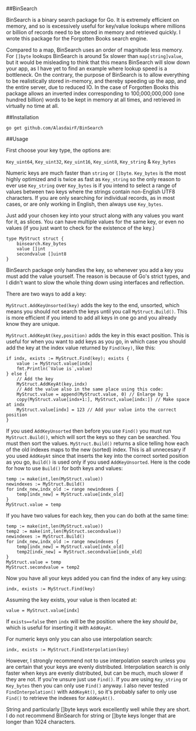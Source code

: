 ##BinSearch

BinSearch is a binary search package for Go. It is extremely efficient on memory, and so is excessively useful for key/value lookups where millions or billion of records need to be stored in memory and retrieved quickly. I wrote this package for the Forgotten Books search engine.

Compared to a map, BinSearch uses an order of magnitude less memory. For `[]byte` lookups BinSearch is around 5x slower than `map[string]value`, but it would be misleading to think that this means BinSearch will slow down your app, as I have yet to find an example where lookup speed is a bottleneck. On the contrary, the purpose of BinSearch is to allow everything to be realistically stored in-memory, and thereby speeding up the app, and the entire server, due to reduced IO. In the case of Forgotten Books this package allows an inverted index corresponding to 100,000,000,000 (one hundred billion) words to be kept in memory at all times, and retrieved in virtually no time at all.

##Installation

    go get github.com/AlasdairF/BinSearch

##Usage

First choose your key type, the options are:

`Key_uint64`, `Key_uint32`, `Key_uint16`, `Key_uint8`, `Key_string` & `Key_bytes`

Numeric keys are much faster than `string` or `[]byte`. `Key_bytes` is the most highly optimized and is twice as fast as `Key_string` so the only reason to ever use `Key_string` over `Key_bytes` is if you intend to select a range of values between two keys where the strings contain non-English UTF8 characters. If you are only searching for individual records, as in most cases, or are only working in English, then always use `Key_bytes`.

Just add your chosen key into your struct along with any values you want for it, as slices. You can have multiple values for the same key, or even no values (if you just want to check for the existence of the key.)

	type MyStruct struct {
		binsearch.Key_bytes
		value []int
		secondvalue []uint8
	}
	
BinSearch package only handles the key, so whenever you add a key you must add the value yourself. The reason is because of Go's strict types, and I didn't want to slow the whole thing down using interfaces and reflection.

There are two ways to add a key:

`MyStruct.AddKeyUnsorted(key)` adds the key to the end, unsorted, which means you should not search the keys until you call `MyStruct.Build()`. This is more efficient if you intend to add all keys in one go and you already know they are unique.

`MyStruct.AddKeyAt(key,position)` adds the key in this exact position. This is useful for when you want to add keys as you go, in which case you should add the key at the index value returned by `Find(key)`, like this:

	if indx, exists := MyStruct.Find(key); exists {
		value := MyStruct.value[indx]
		fmt.Println(`Value is`,value)
	} else {
		// Add the key
		MyStruct.AddKeyAt(key,indx)
		// Add the value also in the same place using this code:
		MyStruct.value = append(MyStruct.value, 0) // Enlarge by 1
		copy(MyStruct.value[indx+1:], MyStruct,value[indx:]) // Make space at indx
		MyStruct.value[indx] = 123 // Add your value into the correct position
	}
	
If you used `AddKeyUnsorted` then before you use `Find()` you must run `MyStruct.Build()`, which will sort the keys so they can be searched. You must then sort the values. `MyStruct.Build()` returns a slice telling how each of the old indexes maps to the new (sorted) index. This is all unnecesary if you used `AddKeyAt` since that inserts the key into the correct sorted position as you go, `Build()` is used only if you used `AddKeyUnsorted`. Here is the code for how to use `Build()` for both keys and values:

	temp := make(int,len(MyStruct.value))
	newindexes := MyStruct.Build()
	for indx_new,indx_old := range newindexes {
		temp[indx_new] = MyStruct.value[indx_old]
	}
	MyStruct.value = temp
	
If you have two values for each key, then you can do both at the same time:

	temp := make(int,len(MyStruct.value))
	temp2 := make(int,len(MyStruct.secondvalue))
	newindexes := MyStruct.Build()
	for indx_new,indx_old := range newindexes {
		temp[indx_new] = MyStruct.value[indx_old]
		temp2[indx_new] = MyStruct.secondvalue[indx_old]
	}
	MyStruct.value = temp
	MyStruct.secondvalue = temp2
	
Now you have all your keys added you can find the index of any key using:

	indx, exists := MyStruct.Find(key)
	
Assuming the key exists, your value is then located at:
	
	value = MyStruct.value[indx]
	
If `exists==false` then `indx` will be the position where the key *should be*, which is useful for inserting it with `AddKeyAt`.

For numeric keys only you can also use interpolation search:

	indx, exists := MyStruct.FindInterpolation(key)
	
However, I strongly recommend not to use interpolation search unless you are certain that your keys are evenly distributed. Interpolation search is only faster when keys are evenly distributed, but can be much, much slower if they are not. If you're unsure just use `Find()`. If you are using `Key_string` or `Key_bytes` then you can only use `Find()` anyway. I also never tested `FindInterpolation()` with `AddKeyAt()`, so it's probably safer to only use `Find()` to retrieve the indexes for `AddKeyAt()`.

String and particularly []byte keys work excellently well while they are short. I do not recommend BinSearch for string or []byte keys longer that are longer than 1024 characters.
